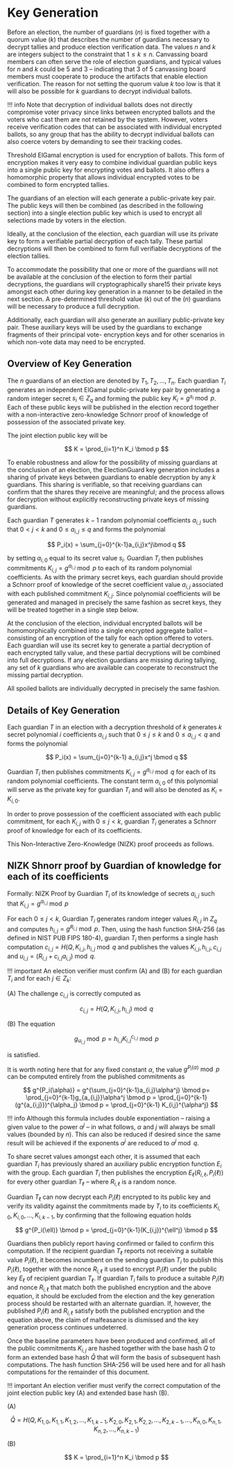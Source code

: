 # Key Generation

Before an election, the number of guardians $(n)$ is fixed together with a quorum value $(k)$  that describes the number of guardians necessary to decrypt tallies and produce election verification data. The values $n$ and $k$ are integers subject to the constraint that $1 \le k \le n$. Canvassing board members can often serve the role of election guardians, and typical values for $n$ and $k$ could be 5 and 3 – indicating that 3 of 5 canvassing board members must cooperate to produce the artifacts that enable election verification. The reason for not setting the quorum value $k$ too low is that it will also be possible for $k$ guardians to decrypt individual ballots.

!!! info
    Note that decryption of individual ballots does not directly compromise voter privacy since links between encrypted ballots and the voters who cast them are not retained by the system. However, voters receive verification codes that can be associated with individual encrypted ballots, so any group that has the ability to decrypt individual ballots can also coerce voters by demanding to see their tracking codes.

Threshold ElGamal encryption is used for encryption of ballots. This form of encryption makes it very easy to combine individual guardian public keys into a single public key for encrypting votes and ballots. It also offers a homomorphic property that allows individual encrypted votes to be combined to form encrypted tallies.

The guardians of an election will each generate a public-private key pair. The public keys will then be combined (as described in the following section) into a single election public key which is used to encrypt all selections made by voters in the election.

Ideally, at the conclusion of the election, each guardian will use its private key to form a verifiable partial decryption of each tally. These partial decryptions will then be combined to form full verifiable decryptions of the election tallies.

To accommodate the possibility that one or more of the guardians will not be available at the conclusion of the election to form their partial decryptions, the guardians will cryptographically share15 their private keys amongst each other during key generation in a manner to be detailed in the next section. A pre-determined threshold value $(k)$  out of the $(n)$ guardians will be necessary to produce a full decryption.

Additionally, each guardian will also generate an auxiliary public-private key pair. These auxiliary keys will be used by the guardians to exchange fragments of their principal vote- encryption keys and for other scenarios in which non-vote data may need to be encrypted.

## Overview of Key Generation

The $n$ guardians of an election are denoted by $T_1,T_2,\ldots, T_n$. Each guardian $T_i$ generates an
independent ElGamal public-private key pair by generating a random integer secret $s_i \in Z_q$ and forming the public key  $K_i=g^{s_i}\bmod p$. Each of these public keys will be published in the election record together with a non-interactive zero-knowledge Schnorr proof of knowledge of possession of the associated private key.

The joint election public key will be

$$
K = \prod_{i=1}^n K_i \bmod p
$$

To enable robustness and allow for the possibility of missing guardians at the conclusion of an election, the ElectionGuard key generation includes a sharing of private keys between guardians to enable decryption by any $k$ guardians. This sharing is verifiable, so that receiving guardians can confirm that the shares they receive are meaningful; and the process allows for decryption without explicitly reconstructing private keys of missing guardians.

Each guardian $T$ generates $k-1$ random polynomial coefficients $a_{i,j}$ such that $0\lt j \lt k$ and $0 \le a_{i,j} \le q$ and forms the polynomial

$$
P_i(x) = \sum_{j=0}^{k-1}a_{i,j}x^j\bmod q
$$

by setting $a_{i,0}$ equal to its secret value $s_i$. Guardian $T_i$ then publishes commitments $K_{i,j}= g^{a_{i,j}} \bmod p$ to each of its random polynomial coefficients. As with the primary secret keys, each guardian should provide a Schnorr proof of knowledge of the secret coefficient value $a_{i,j}$ associated with each published commitment $K_{i,j}$. Since polynomial coefficients will be generated and managed in precisely the same fashion as secret keys, they will be treated together in a single step below.

At the conclusion of the election, individual encrypted ballots will be homomorphically combined into a single encrypted aggregate ballot – consisting of an encryption of the tally for each option offered to voters. Each guardian will use its secret key to generate a partial decryption of each encrypted tally value, and these partial decryptions will be combined into full decryptions. If any election guardians are missing during tallying, any set of $k$ guardians who are available can cooperate to reconstruct the missing partial decryption.

All spoiled ballots are individually decrypted in precisely the same fashion.

## Details of Key Generation


Each guardian $T$ in an election with a decryption threshold of $k$ generates $k$ secret polynomial $i$
coefficients $a_{i,j}$ such that $0\le j \le k$ and $0 \le a_{i,j} \lt q$ and forms the polynomial

$$
P_i(x) = \sum_{j=0}^{k-1} a_{i,j}x^j \bmod q
$$

Guardian $T_i$ then publishes commitments $K_{i,j} = g^{a_{i,j}} \bmod q$ for each of its random polynomial coefficients. The constant term $a_{i,0}$ of this polynomial will serve as the private key for guardian $T_i$ and will also be denoted as $K_i = K_{i,0}$.

In order to prove possession of the coefficient associated with each public commitment, for each $K_{i,j}$ with $0 \le j \lt k$, guardian $T_i$ generates a Schnorr proof of knowledge for each of its coefficients.

This Non-Interactive Zero-Knowledge (NIZK) proof proceeds as follows.

## NIZK Shnorr proof by Guardian of knowledge for each of its coefficients

Formally: NIZK Proof by Guardian $T_i$ of its knowledge of secrets $a_{i,j}$ such that $K_{i,j}= g^{a_{i,j}} \bmod p$

For each $0 \le j \lt k$, Guardian $T_i$ generates random integer values $R_{i,j}$ in $Z_q$ and computes $h_{i,j}=g^{R_{i,j}} \bmod p$. Then, using the hash function SHA-256 (as defined in NIST PUB FIPS 180-4), guardian $T_i$ then performs a single hash computation $c_{i,j} = H(Q, K_{i,j}, h_{i,j} \bmod q$ and publishes the values $K_{i,j},h_{i,j},c_{i,j}$ and $u_{i,j} = (R_{i,j} + c_{i,j}a_{i,j}) \bmod q$.

!!! important
    An election verifier must confirm (A) and (B) for each guardian $T_i$ and for each $j \in Z_k$:

(A) The challenge $c_{i,j}$ is correctly computed as

$$
c_{i,j} = H(Q,K_{i,j},h_{i,j}) \bmod q
$$

(B) The equation

$$
g_{u_{i,j}} \bmod p = h_{i,j}K_{i,j}^{c_{i,j}} \bmod p
$$

is satisfied.

It is worth noting here that for any fixed constant $\alpha$, the value $g^{P_i(\alpha)} \bmod p$ can be computed entirely from the published commitments as

$$
g^{P_i(\alpha)} = g^{\sum_{j=0}^{k-1}a_{i,j}\alpha^j} \bmod p= \prod_{j=0}^{k-1}g_{a_{i,j}}\alpha^j \bmod p = \prod_{j=0}^{k-1}(g^{a_{i,j}})^{\alpha_j} \bmod p = \prod_{j=0}^{k-1} K_{i,j}^{\alpha^j}
$$

!!! info
    Although this formula includes double exponentiation – raising a given value to the power $\alpha^j$ – in what follows, $\alpha$ and $j$ will always be small values (bounded by $n$). This can also be reduced if desired since the same result will be achieved if the exponents $\alpha^j$ are reduced to $\alpha^j \bmod q$.

To share secret values amongst each other, it is assumed that each guardian $T_i$ has previously shared an auxiliary public encryption function $E_i$ with the group.
Each guardian $T_i$ then publishes the encryption $E_\ell ( R_{i,\ell}, P_i(\ell))$  for every other guardian $T_{\ell}$ – where $R_{i,\ell}$ is a random nonce.

Guardian $T_{\ell}$ can now decrypt each $P_i(\ell)$ encrypted to its public key and verify its validity against the commitments made by $T_i$ to its coefficients $K_{i,0},K_{i,0},\ldots,K_{i,k-1},$ by confirming that the following equation holds

$$
g^{P_i(\ell)} \bmod p = \prod_{j=0}^{k-1}(K_{i,j})^{\ell^j} \bmod p
$$

Guardians then publicly report having confirmed or failed to confirm this computation. If the recipient guardian $T_{\ell}$ reports not receiving a suitable value $P_i(\ell)$, it becomes incumbent on the sending guardian $T_i$ to publish this $P_i(\ell)$, together with the nonce $R_{i,\ell}$ it used to encrypt $P_i(\ell)$ under the public key $E_{\ell}$ of recipient guardian $T_{\ell}$. If guardian $T_i$ fails to produce a suitable $P_i(\ell)$ and nonce $R_{i,\ell}$ that match both the published encryption and the above equation, it should be excluded from the election and the key generation process should be restarted with an
alternate guardian. If, however, the published $P_i(\ell)$ and $R_{i,\ell}$ satisfy both the published encryption and the equation above, the claim of malfeasance is dismissed and the key generation process continues undeterred.

Once the baseline parameters have been produced and confirmed, all of the public commitments $K_{i,j}$ are hashed together with the base hash $Q$ to form an extended base hash $\bar{Q}$ that will form the basis of subsequent hash computations. The hash function SHA-256 will be used here and for all hash computations for the remainder of this document.

!!! important
    An election verifier must verify the correct computation of the joint election public key (A) and extended base hash (B).

(A)

$$
\bar{Q}=H(Q,K_{1,0},K_{1,1},K_{1,2},\ldots,K_{1,k-1},K_{2,0},K_{2,1},K_{2,2},\ldots,K_{2,k-1},\ldots,K_{n,0},K_{n,1},K_{n,2},\ldots,K_{n,k-1})
$$

(B)

$$
K = \prod_{i=1}^n K_i \bmod p
$$
